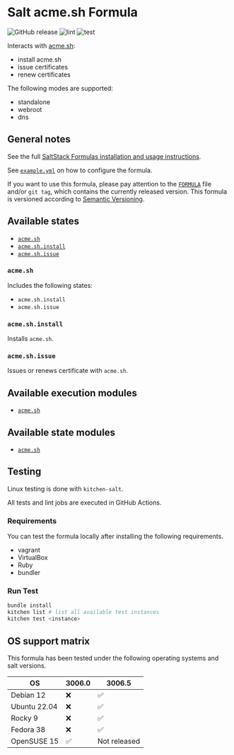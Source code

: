 # Salt acme.sh Formula

![GitHub release](https://img.shields.io/github/v/release/genaumann/salt-acme.sh-formula)
![lint][lint_badge]
![test][test_badge]

Interacts with [acme.sh](https://acme.sh):

- install acme.sh
- issue certificates
- renew certificates

The following modes are supported:

- standalone
- webroot
- dns

## General notes

See the full [SaltStack Formulas installation and usage instructions][install].

See [`example.yml`](example.yml) on how to configure the formula.

If you want to use this formula, please pay attention to the [`FORMULA`](FORMULA) file and/or `git tag`,
which contains the currently released version.
This formula is versioned according to [Semantic Versioning](http://semver.org/).

## Available states

- [`acme.sh`](acme.sh/init.sls)
- [`acme.sh.install`](acme.sh/install.sls)
- [`acme.sh.issue`](acme.sh/issue.sls)

### `acme.sh`

Includes the following states:

- `acme.sh.install`
- `acme.sh.issue`

### `acme.sh.install`

Installs `acme.sh`.

### `acme.sh.issue`

Issues or renews certificate with `acme.sh`.

## Available execution modules

- [`acme.sh`](docs/module_acme_sh.md)

## Available state modules

- [`acme.sh`](docs/state_acme_sh.md)

## Testing

Linux testing is done with `kitchen-salt`.

All tests and lint jobs are executed in GitHub Actions.

### Requirements

You can test the formula locally after installing the following requirements.

- vagrant
- VirtualBox
- Ruby
- bundler

### Run Test

```bash
bundle install
kitchen list # list all available test instances
kitchen test <instance>
```

## OS support matrix

This formula has been tested under the following operating systems and salt versions.

| OS           | 3006.0 | 3006.5       |
| ------------ | ------ | ------------ |
| Debian 12    | :x:    | ✅           |
| Ubuntu 22.04 | :x:    | ✅           |
| Rocky 9      | :x:    | ✅           |
| Fedora 38    | :x:    | ✅           |
| OpenSUSE 15  | ✅     | Not released |

[install]: https://docs.saltproject.io/en/latest/topics/development/conventions/formulas.html
[lint_badge]: https://github.com/genaumann/salt-acme.sh-formula/actions/workflows/lint.yml/badge.svg?branch=main
[test_badge]: https://github.com/genaumann/salt-acme.sh-formula/actions/workflows/salt-kitchen.yml/badge.svg?branch=main

